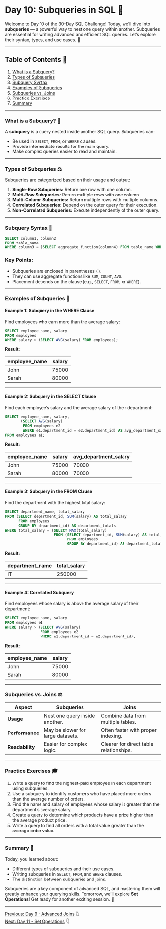 # Day 10: Subqueries in SQL 🎉

Welcome to Day 10 of the 30-Day SQL Challenge! Today, we’ll dive into **subqueries** — a powerful way to nest one query within another. Subqueries are essential for writing advanced and efficient SQL queries. Let’s explore their syntax, types, and use cases. 🚀

---

## Table of Contents 🔖

1. [What is a Subquery?](#what-is-a-subquery)
2. [Types of Subqueries](#types-of-subqueries)
3. [Subquery Syntax](#subquery-syntax)
4. [Examples of Subqueries](#examples-of-subqueries)
5. [Subqueries vs. Joins](#subqueries-vs-joins)
6. [Practice Exercises](#practice-exercises)
7. [Summary](#summary)

---

### What is a Subquery? 🔎

A **subquery** is a query nested inside another SQL query. Subqueries can:

- Be used in `SELECT`, `FROM`, or `WHERE` clauses.
- Provide intermediate results for the main query.
- Make complex queries easier to read and maintain.

---

### Types of Subqueries ⚖️

Subqueries are categorized based on their usage and output:

1. **Single-Row Subqueries:** Return one row with one column.
2. **Multi-Row Subqueries:** Return multiple rows with one column.
3. **Multi-Column Subqueries:** Return multiple rows with multiple columns.
4. **Correlated Subqueries:** Depend on the outer query for their execution.
5. **Non-Correlated Subqueries:** Execute independently of the outer query.

---

### Subquery Syntax 🔧

```sql
SELECT column1, column2
FROM table_name
WHERE column3 = (SELECT aggregate_function(column4) FROM table_name WHERE condition);
```

### Key Points:

- Subqueries are enclosed in parentheses `()`.
- They can use aggregate functions like `SUM`, `COUNT`, `AVG`.
- Placement depends on the clause (e.g., `SELECT`, `FROM`, or `WHERE`).

---

### Examples of Subqueries 🔄

#### Example 1: Subquery in the WHERE Clause

Find employees who earn more than the average salary:

```sql
SELECT employee_name, salary
FROM employees
WHERE salary > (SELECT AVG(salary) FROM employees);
```

**Result:**

| employee_name | salary |
|---------------|--------|
| John          | 75000  |
| Sarah         | 80000  |

---

#### Example 2: Subquery in the SELECT Clause

Find each employee’s salary and the average salary of their department:

```sql
SELECT employee_name, salary,
       (SELECT AVG(salary)
        FROM employees e2
        WHERE e1.department_id = e2.department_id) AS avg_department_salary
FROM employees e1;
```

**Result:**

| employee_name | salary | avg_department_salary |
|---------------|--------|-----------------------|
| John          | 75000  | 70000                 |
| Sarah         | 80000  | 70000                 |

---

#### Example 3: Subquery in the FROM Clause

Find the department with the highest total salary:

```sql
SELECT department_name, total_salary
FROM (SELECT department_id, SUM(salary) AS total_salary
      FROM employees
      GROUP BY department_id) AS department_totals
WHERE total_salary = (SELECT MAX(total_salary)
                      FROM (SELECT department_id, SUM(salary) AS total_salary
                            FROM employees
                            GROUP BY department_id) AS department_totals);
```

**Result:**

| department_name | total_salary |
|-----------------|--------------|
| IT             | 250000       |

---

#### Example 4: Correlated Subquery

Find employees whose salary is above the average salary of their department:

```sql
SELECT employee_name, salary
FROM employees e1
WHERE salary > (SELECT AVG(salary)
                FROM employees e2
                WHERE e1.department_id = e2.department_id);
```

**Result:**

| employee_name | salary |
|---------------|--------|
| John          | 75000  |
| Sarah         | 80000  |

---

### Subqueries vs. Joins ⚖️

| **Aspect**         | **Subqueries**                              | **Joins**                              |
|--------------------|---------------------------------------------|---------------------------------------|
| **Usage**          | Nest one query inside another.             | Combine data from multiple tables.    |
| **Performance**    | May be slower for large datasets.           | Often faster with proper indexing.    |
| **Readability**    | Easier for complex logic.                   | Clearer for direct table relationships.|

---

### Practice Exercises 🎓

1. Write a query to find the highest-paid employee in each department using subqueries.
2. Use a subquery to identify customers who have placed more orders than the average number of orders.
3. Find the name and salary of employees whose salary is greater than the department’s average salary.
4. Create a query to determine which products have a price higher than the average product price.
5. Write a query to find all orders with a total value greater than the average order value.

---

### Summary 🏁

Today, you learned about:

- Different types of subqueries and their use cases.
- Writing subqueries in `SELECT`, `FROM`, and `WHERE` clauses.
- The distinction between subqueries and joins.

Subqueries are a key component of advanced SQL, and mastering them will greatly enhance your querying skills. Tomorrow, we’ll explore **Set Operations**! Get ready for another exciting session. 🚀

---

[Previous: Day 9 - Advanced Joins](./Day-9_Advanced_Joins/Day-9_Advanced_Joins.md) 👆\
[Next: Day 11 - Set Operations](./Day-11_Set-Operations/Day-11_Set-Operations.md) 👇

